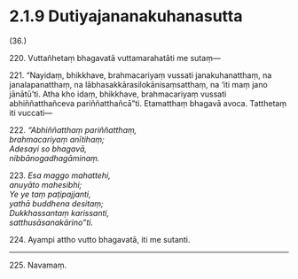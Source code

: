 # 2.1.9 Dutiyajananakuhanasutta

(36.)

220\. Vuttañhetaṃ bhagavatā vuttamarahatāti me sutaṃ—

221\. “Nayidaṃ, bhikkhave, brahmacariyaṃ vussati janakuhanatthaṃ, na janalapanatthaṃ, na lābhasakkārasilokānisaṃsatthaṃ, na ‘iti maṃ jano jānātū’ti. Atha kho idaṃ, bhikkhave, brahmacariyaṃ vussati abhiññatthañceva pariññatthañcā”ti. Etamatthaṃ bhagavā avoca. Tatthetaṃ iti vuccati—

222\. _“Abhiññatthaṃ pariññatthaṃ,_  
_brahmacariyaṃ anītihaṃ;_  
_Adesayi so bhagavā,_  
_nibbānogadhagāminaṃ._  

223\. _Esa maggo mahattehi,_  
_anuyāto mahesibhi;_  
_Ye ye taṃ paṭipajjanti,_  
_yathā buddhena desitaṃ;_  
_Dukkhassantaṃ karissanti,_  
_satthusāsanakārino”ti._  

224\. Ayampi attho vutto bhagavatā, iti me sutanti.

---

225\. Navamaṃ.
